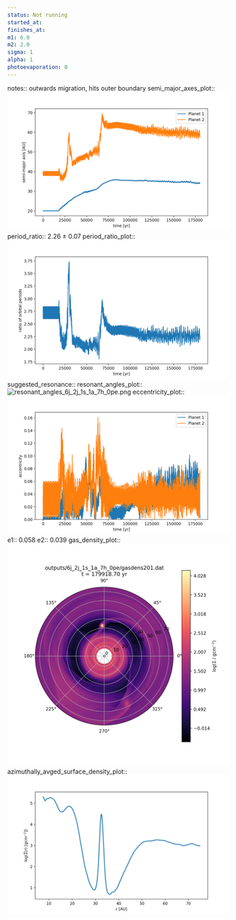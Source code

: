 ```yaml
---
status: Not running
started_at:
finishes_at:
m1: 6.0
m2: 2.0
sigma: 1
alpha: 1
photoevaporation: 0
---
```


notes:: outwards migration, hits outer boundary
semi_major_axes_plot:: ![semi_major_axes_6j_2j_1s_1a_7h_0pe.png](plots/semi_major_axes/semi_major_axes_6j_2j_1s_1a_7h_0pe.png)
period_ratio:: 2.26 ± 0.07
period_ratio_plot:: ![period_ratio_6j_2j_1s_1a_7h_0pe.png](plots/period_ratio/period_ratio_6j_2j_1s_1a_7h_0pe.png)
suggested_resonance:: 
resonant_angles_plot:: ![resonant_angles_6j_2j_1s_1a_7h_0pe.png](plots/resonant_angles/resonant_angles_6j_2j_1s_1a_7h_0pe.png)
eccentricity_plot:: ![eccentricity_6j_2j_1s_1a_7h_0pe.png](plots/eccentricity/eccentricity_6j_2j_1s_1a_7h_0pe.png)
e1:: 0.058
e2:: 0.039
gas_density_plot:: ![gas_density_6j_2j_1s_1a_7h_0pe.png](plots/gas_density/gas_density_6j_2j_1s_1a_7h_0pe.png)
azimuthally_avged_surface_density_plot:: ![azimuthally_avged_surface_density_6j_2j_1s_1a_7h_0pe.png](plots/azimuthally_avged_surface_density/azimuthally_avged_surface_density_6j_2j_1s_1a_7h_0pe.png)
